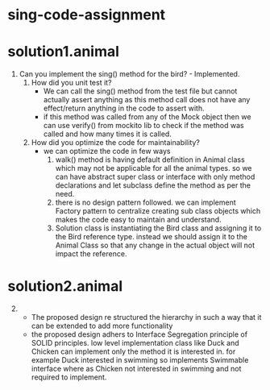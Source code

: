 # sing-code-assignment
solution1.animal
=================
1. Can you implement the sing() method for the bird? - Implemented.
   1. How did you unit test it? 
        - We can call the sing() method from the test file but cannot actually assert anything as this method call does not have any effect/return anything in the code to assert with.
        - if this method was called from any of the Mock object then we can use verify() from mockito lib to check if the method was called and how many times it is called.
   2. How did you optimize the code for maintainability?
        - we can optimize the code in few ways
            1. walk() method is having default definition in Animal class which may not be applicable for all the animal types. so we can have abstract super class or interface with only method declarations and let subclass define the method as per the need.
            2. there is no design pattern followed. we can implement Factory pattern to centralize creating sub class objects which makes the code easy to maintain and understand.
            3. Solution class is instantiating the Bird class and assigning it to the Bird reference type. instead we should assign it to the Animal Class so that any change in the actual object will not impact the reference.
            
solution2.animal
==================
2.
    - The proposed design re structured the hierarchy in such a way that it can be extended to add more functionality 
    - the proposed design adhers to Interface Segregation principle of SOLID principles. low level implementation class like Duck and Chicken can implement only the method it is interested in. for example Duck interested in swimming so implements Swimmable interface where as Chicken not interested in swimming and not required to implement.
